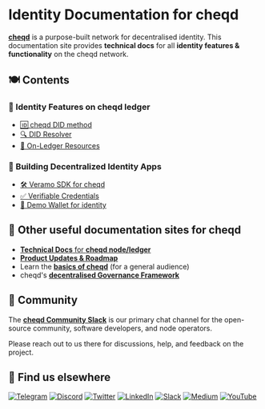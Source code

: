 # Identity Documentation for cheqd

**[cheqd](https://learn.cheqd.io)** is a purpose-built network for decentralised identity. This documentation site provides **technical docs** for all **identity features & functionality** on the cheqd network.

## 🍽 Contents

### 💫 Identity Features on cheqd ledger

* [🆔 cheqd DID method](https://docs.cheqd.io/identity/ledger-identity/decentralized-identifiers)
* [🔍 DID Resolver](https://docs.cheqd.io/identity/ledger-identity/did-resolver)
* [💾 On-Ledger Resources](https://docs.cheqd.io/identity/ledger-resources/resources)

### 🛂 Building Decentralized Identity Apps

* [🛠 Veramo SDK for cheqd](https://docs.cheqd.io/identity/building-decentralized-identity-apps/veramo-sdk-for-cheqd)
* [✅ Verifiable Credentials](https://docs.cheqd.io/identity/building-decentralized-identity-apps/verifiable-credentials)
* [👜 Demo Wallet for identity](https://docs.cheqd.io/identity/building-decentralized-identity-apps/wallet)

## 📖 Other useful documentation sites for cheqd

* [**Technical Docs** for **cheqd node/ledger**](https://docs.cheqd.io/node)
* [**Product Updates & Roadmap**](https://product.cheqd.io)
* Learn the [**basics of cheqd**](https://learn.cheqd.io) (for a general audience)
* cheqd's [**decentralised Governance Framework**](https://gov.cheqd.io)

## 💬 Community

The [**cheqd Community Slack**](http://cheqd.link/join-cheqd-slack) is our primary chat channel for the open-source community, software developers, and node operators.

Please reach out to us there for discussions, help, and feedback on the project.

## 🙋 Find us elsewhere

[![Telegram](https://img.shields.io/badge/Telegram-2CA5E0?style=for-the-badge\&logo=telegram\&logoColor=white)](https://t.me/cheqd) [![Discord](https://img.shields.io/badge/Discord-7289DA?style=for-the-badge\&logo=discord\&logoColor=white)](http://cheqd.link/discord-github) [![Twitter](https://img.shields.io/badge/Twitter-1DA1F2?style=for-the-badge\&logo=twitter\&logoColor=white)](https://twitter.com/intent/follow?screen\_name=cheqd\_io) [![LinkedIn](https://img.shields.io/badge/LinkedIn-0077B5?style=for-the-badge\&logo=linkedin\&logoColor=white)](http://cheqd.link/linkedin) [![Slack](https://img.shields.io/badge/Slack-4A154B?style=for-the-badge\&logo=slack\&logoColor=white)](http://cheqd.link/join-cheqd-slack) [![Medium](https://img.shields.io/badge/Medium-12100E?style=for-the-badge\&logo=medium\&logoColor=white)](https://blog.cheqd.io) [![YouTube](https://img.shields.io/badge/YouTube-FF0000?style=for-the-badge\&logo=youtube\&logoColor=white)](https://www.youtube.com/channel/UCBUGvvH6t3BAYo5u41hJPzw/)
